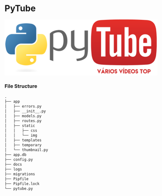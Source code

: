 # PyTube
![PyTube Logo](../app/static/logo.png)

### File Structure
```
.
├── app
│   ├── errors.py
│   ├── __init__.py
│   ├── models.py
│   ├── routes.py
│   ├── static
│   │   ├── css
│   │   └── img
│   ├── templates
│   ├── temporary
│   └── thumbnail.py
├── app.db
├── config.py
├── docs
├── logs
├── migrations
├── Pipfile
├── Pipfile.lock
└── pytube.py
```
